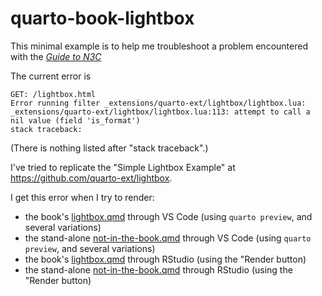 # quarto-book-lightbox

This minimal example is to help me troubleshoot a problem encountered with the [*Guide to N3C*](https://github.com/National-COVID-Cohort-Collaborative/guide-to-n3c-v1)

The current error is
```
GET: /lightbox.html
Error running filter _extensions/quarto-ext/lightbox/lightbox.lua:
_extensions/quarto-ext/lightbox/lightbox.lua:113: attempt to call a nil value (field 'is_format')
stack traceback:
```

(There is nothing listed after "stack traceback".)

I've tried to replicate the "Simple Lightbox Example" at <https://github.com/quarto-ext/lightbox>.

I get this error when I try to render:

* the book's [lightbox.qmd](lightbox.qmd) through VS Code (using `quarto preview`, and several variations)
* the stand-alone [not-in-the-book.qmd](not-in-the-book.qmd) through VS Code (using `quarto preview`, and several variations)
* the book's [lightbox.qmd](lightbox.qmd) through RStudio (using the "Render button)
* the stand-alone [not-in-the-book.qmd](not-in-the-book.qmd) through RStudio (using the "Render button)
